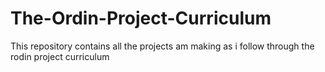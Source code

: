 # The-Ordin-Project-Curriculum
This repository contains all the projects am making as i follow through the rodin project curriculum
